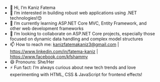 - 👋 Hi, I’m Kaniz Fatema
- 👀 I’m interested in building robust web applications using .NET technologies!😊
- 🌱 I’m currently learning ASP.NET Core MVC, Entity Framework, and other web development frameworks
- 💞️ I’m looking to collaborate on ASP.NET Core projects, especially those focused on dynamic data handling and complex model structures
- 📫 How to reach me: kanizfatemakaniz3@gmail.com | https://www.linkedin.com/in/fatema-kaniz | https://www.facebook.com/kfshammy
- 😄 Pronouns: She/Her
- ⚡ Fun fact: I’m always curious about new tech trends and love experimenting with HTML, CSS & JavaScript for frontend effects!


<!---
kaniz1998/kaniz1998 is a ✨ special ✨ repository because its `README.md` (this file) appears on your GitHub profile.
You can click the Preview link to take a look at your changes.
--->
